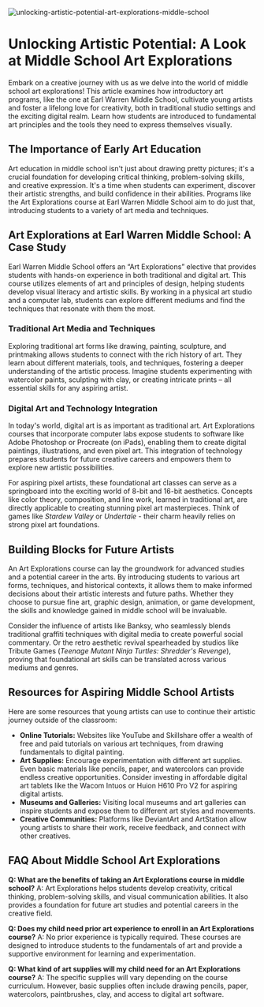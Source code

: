 ![unlocking-artistic-potential-art-explorations-middle-school](https://images.pexels.com/photos/6816531/pexels-photo-6816531.jpeg?auto=compress&cs=tinysrgb&fit=crop&h=627&w=1200)

# Unlocking Artistic Potential: A Look at Middle School Art Explorations

Embark on a creative journey with us as we delve into the world of middle school art explorations! This article examines how introductory art programs, like the one at Earl Warren Middle School, cultivate young artists and foster a lifelong love for creativity, both in traditional studio settings and the exciting digital realm. Learn how students are introduced to fundamental art principles and the tools they need to express themselves visually.

## The Importance of Early Art Education

Art education in middle school isn't just about drawing pretty pictures; it's a crucial foundation for developing critical thinking, problem-solving skills, and creative expression. It's a time when students can experiment, discover their artistic strengths, and build confidence in their abilities. Programs like the Art Explorations course at Earl Warren Middle School aim to do just that, introducing students to a variety of art media and techniques.

## Art Explorations at Earl Warren Middle School: A Case Study

Earl Warren Middle School offers an “Art Explorations” elective that provides students with hands-on experience in both traditional and digital art. This course utilizes elements of art and principles of design, helping students develop visual literacy and artistic skills. By working in a physical art studio and a computer lab, students can explore different mediums and find the techniques that resonate with them the most.

### Traditional Art Media and Techniques

Exploring traditional art forms like drawing, painting, sculpture, and printmaking allows students to connect with the rich history of art. They learn about different materials, tools, and techniques, fostering a deeper understanding of the artistic process. Imagine students experimenting with watercolor paints, sculpting with clay, or creating intricate prints – all essential skills for any aspiring artist.

### Digital Art and Technology Integration

In today's world, digital art is as important as traditional art. Art Explorations courses that incorporate computer labs expose students to software like Adobe Photoshop or Procreate (on iPads), enabling them to create digital paintings, illustrations, and even pixel art. This integration of technology prepares students for future creative careers and empowers them to explore new artistic possibilities.

For aspiring pixel artists, these foundational art classes can serve as a springboard into the exciting world of 8-bit and 16-bit aesthetics. Concepts like color theory, composition, and line work, learned in traditional art, are directly applicable to creating stunning pixel art masterpieces. Think of games like *Stardew Valley* or *Undertale* - their charm heavily relies on strong pixel art foundations.

## Building Blocks for Future Artists

An Art Explorations course can lay the groundwork for advanced studies and a potential career in the arts. By introducing students to various art forms, techniques, and historical contexts, it allows them to make informed decisions about their artistic interests and future paths. Whether they choose to pursue fine art, graphic design, animation, or game development, the skills and knowledge gained in middle school will be invaluable.

Consider the influence of artists like Banksy, who seamlessly blends traditional graffiti techniques with digital media to create powerful social commentary. Or the retro aesthetic revival spearheaded by studios like Tribute Games (*Teenage Mutant Ninja Turtles: Shredder's Revenge*), proving that foundational art skills can be translated across various mediums and genres.

## Resources for Aspiring Middle School Artists

Here are some resources that young artists can use to continue their artistic journey outside of the classroom:

*   **Online Tutorials:** Websites like YouTube and Skillshare offer a wealth of free and paid tutorials on various art techniques, from drawing fundamentals to digital painting. 
*   **Art Supplies:** Encourage experimentation with different art supplies. Even basic materials like pencils, paper, and watercolors can provide endless creative opportunities. Consider investing in affordable digital art tablets like the Wacom Intuos or Huion H610 Pro V2 for aspiring digital artists. 
*   **Museums and Galleries:** Visiting local museums and art galleries can inspire students and expose them to different art styles and movements.
*   **Creative Communities:** Platforms like DeviantArt and ArtStation allow young artists to share their work, receive feedback, and connect with other creatives.

## FAQ About Middle School Art Explorations

**Q: What are the benefits of taking an Art Explorations course in middle school?**
A: Art Explorations helps students develop creativity, critical thinking, problem-solving skills, and visual communication abilities. It also provides a foundation for future art studies and potential careers in the creative field.

**Q: Does my child need prior art experience to enroll in an Art Explorations course?**
A: No prior experience is typically required. These courses are designed to introduce students to the fundamentals of art and provide a supportive environment for learning and experimentation.

**Q: What kind of art supplies will my child need for an Art Explorations course?**
A: The specific supplies will vary depending on the course curriculum. However, basic supplies often include drawing pencils, paper, watercolors, paintbrushes, clay, and access to digital art software.
